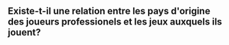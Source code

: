 ## Existe-t-il une relation entre les pays d'origine des joueurs professionels et les jeux auxquels ils jouent?

